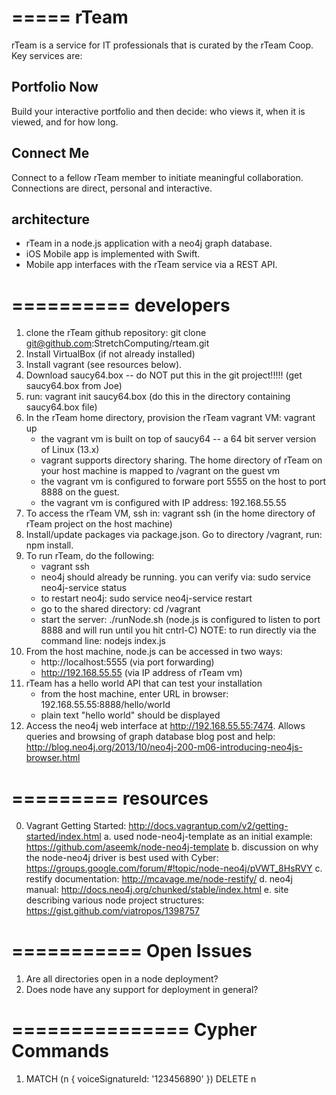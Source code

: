 =====
rTeam
=====
rTeam is a service for IT professionals that is curated by the rTeam Coop.  Key services are:

Portfolio Now
-------------
Build your interactive portfolio and then decide: who views it, when it is viewed, and for how long.

Connect Me
----------
Connect to a fellow rTeam member to initiate meaningful collaboration. Connections are direct, personal and interactive.

architecture
------------
* rTeam in a node.js application with a neo4j graph database.
* iOS Mobile app is implemented with Swift.
* Mobile app interfaces with the rTeam service via a REST API.
	
==========
developers
==========
1. clone the rTeam github repository:  git clone git@github.com:StretchComputing/rteam.git
2. Install VirtualBox (if not already installed)
3. Install vagrant (see resources below).
4. Download saucy64.box -- do NOT put this in the git project!!!!!  (get saucy64.box from Joe)
5. run: vagrant init saucy64.box  (do this in the directory containing saucy64.box file)
6. In the rTeam home directory, provision the rTeam vagrant VM:  vagrant up
   - the vagrant vm is built on top of saucy64 -- a 64 bit server version of Linux (13.x)
   - vagrant supports directory sharing.  The home directory of rTeam on your host machine is mapped to /vagrant on the guest vm
   - the vagrant vm is configured to forware port 5555 on the host to port 8888 on the guest.
   - the vagrant vm is configured with IP address:  192.168.55.55
7. To access the rTeam VM, ssh in:  vagrant ssh  (in the home directory of rTeam project on the host machine)
8. Install/update packages via package.json.  Go to directory /vagrant, run: npm install.
9. To run rTeam, do the following:
   - vagrant ssh
   - neo4j should already be running.  you can verify via:  sudo service neo4j-service status
   - to restart neo4j:  sudo service neo4j-service restart
   - go to the shared directory: cd /vagrant
   - start the server: ./runNode.sh  (node.js is configured to listen to port 8888 and will run until you hit cntrl-C)
     NOTE: to run directly via the command line: nodejs index.js
10. From the host machine, node.js can be accessed in two ways:
    - http://localhost:5555  (via port forwarding)
    - http://192.168.55.55   (via IP address of rTeam vm)
11. rTeam has a hello world API that can test your installation
    - from the host machine, enter URL in browser:  192.168.55.55:8888/hello/world
    - plain text "hello world" should be displayed
12. Access the neo4j web interface at http://192.168.55.55:7474. Allows queries and browsing of graph database
    blog post and help:  http://blog.neo4j.org/2013/10/neo4j-200-m06-introducing-neo4js-browser.html

=========
resources
=========
0. Vagrant Getting Started:  http://docs.vagrantup.com/v2/getting-started/index.html
a. used node-neo4j-template as an initial example:  https://github.com/aseemk/node-neo4j-template
b. discussion on why the node-neo4j driver is best used with Cyber:  https://groups.google.com/forum/#!topic/node-neo4j/pVWT_8HsRVY
c. restify documentation: http://mcavage.me/node-restify/
d. neo4j manual: http://docs.neo4j.org/chunked/stable/index.html
e. site describing various node project structures:  https://gist.github.com/viatropos/1398757

===========
Open Issues
===========
1. Are all directories open in a node deployment?
2. Does node have any support for deployment in general?

===============
Cypher Commands
===============
1. MATCH (n { voiceSignatureId: '123456890' }) DELETE n
